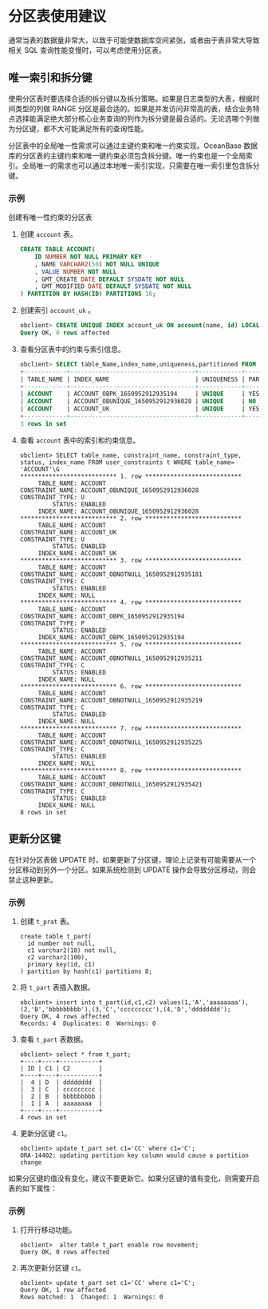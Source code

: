 # 分区表使用建议

通常当表的数据量非常大，以致于可能使数据库空间紧张，或者由于表非常大导致相关 SQL 查询性能变慢时，可以考虑使用分区表。

## 唯一索引和拆分键

使用分区表时要选择合适的拆分键以及拆分策略。如果是日志类型的大表，根据时间类型的列做 RANGE 分区是最合适的。如果是并发访问非常高的表，结合业务特点选择能满足绝大部分核心业务查询的列作为拆分键是最合适的。无论选哪个列做为分区键，都不大可能满足所有的查询性能。

分区表中的全局唯一性需求可以通过主键约束和唯一约束实现。OceanBase 数据库的分区表的主键约束和唯一键约束必须包含拆分键。唯一约束也是一个全局索引。全局唯一的需求也可以通过本地唯一索引实现，只需要在唯一索引里包含拆分键。

### 示例

创建有唯一性约束的分区表

1. 创建 `account` 表。

   ```sql
   CREATE TABLE ACCOUNT(
       ID NUMBER NOT NULL PRIMARY KEY
       , NAME VARCHAR2(50) NOT NULL UNIQUE 
       , VALUE NUMBER NOT NULL
       , GMT_CREATE DATE DEFAULT SYSDATE NOT NULL 
       , GMT_MODIFIED DATE DEFAULT SYSDATE NOT NULL  
   ) PARTITION BY HASH(ID) PARTITIONS 16;
   ```

2. 创建索引 `account_uk` 。

   ```sql
   obclient> CREATE UNIQUE INDEX account_uk ON account(name, id) LOCAL ;
   Query OK, 0 rows affected
   ```

3. 查看分区表中的约束与索引信息。

   ```sql
   obclient> SELECT table_Name,index_name,uniqueness,partitioned FROM user_Indexes WHERE table_name= 'ACCOUNT';
   +------------+-----------------------------------+------------+-------------+
   | TABLE_NAME | INDEX_NAME                        | UNIQUENESS | PARTITIONED |
   +------------+-----------------------------------+------------+-------------+
   | ACCOUNT    | ACCOUNT_OBPK_1650952912935194     | UNIQUE     | YES         |
   | ACCOUNT    | ACCOUNT_OBUNIQUE_1650952912936028 | UNIQUE     | NO          |
   | ACCOUNT    | ACCOUNT_UK                        | UNIQUE     | YES         |
   +------------+-----------------------------------+------------+-------------+
   3 rows in set
   ```

4. 查看 `account` 表中的索引和约束信息。

   ```unknow
   obclient> SELECT table_name, constraint_name, constraint_type, status, index_name FROM user_constraints t WHERE table_name= 'ACCOUNT'\G
   *************************** 1. row ***************************
        TABLE_NAME: ACCOUNT
   CONSTRAINT_NAME: ACCOUNT_OBUNIQUE_1650952912936028
   CONSTRAINT_TYPE: U
            STATUS: ENABLED
        INDEX_NAME: ACCOUNT_OBUNIQUE_1650952912936028
   *************************** 2. row ***************************
        TABLE_NAME: ACCOUNT
   CONSTRAINT_NAME: ACCOUNT_UK
   CONSTRAINT_TYPE: U
            STATUS: ENABLED
        INDEX_NAME: ACCOUNT_UK
   *************************** 3. row ***************************
        TABLE_NAME: ACCOUNT
   CONSTRAINT_NAME: ACCOUNT_OBNOTNULL_1650952912935181
   CONSTRAINT_TYPE: C
            STATUS: ENABLED
        INDEX_NAME: NULL
   *************************** 4. row ***************************
        TABLE_NAME: ACCOUNT
   CONSTRAINT_NAME: ACCOUNT_OBPK_1650952912935194
   CONSTRAINT_TYPE: P
            STATUS: ENABLED
        INDEX_NAME: ACCOUNT_OBPK_1650952912935194
   *************************** 5. row ***************************
        TABLE_NAME: ACCOUNT
   CONSTRAINT_NAME: ACCOUNT_OBNOTNULL_1650952912935211
   CONSTRAINT_TYPE: C
            STATUS: ENABLED
        INDEX_NAME: NULL
   *************************** 6. row ***************************
        TABLE_NAME: ACCOUNT
   CONSTRAINT_NAME: ACCOUNT_OBNOTNULL_1650952912935219
   CONSTRAINT_TYPE: C
            STATUS: ENABLED
        INDEX_NAME: NULL
   *************************** 7. row ***************************
        TABLE_NAME: ACCOUNT
   CONSTRAINT_NAME: ACCOUNT_OBNOTNULL_1650952912935225
   CONSTRAINT_TYPE: C
            STATUS: ENABLED
        INDEX_NAME: NULL
   *************************** 8. row ***************************
        TABLE_NAME: ACCOUNT
   CONSTRAINT_NAME: ACCOUNT_OBNOTNULL_1650952912935421
   CONSTRAINT_TYPE: C
            STATUS: ENABLED
        INDEX_NAME: NULL
   8 rows in set
   ```

## 更新分区键

在针对分区表做 UPDATE 时，如果更新了分区键，理论上记录有可能需要从一个分区移动到另外一个分区。如果系统检测到 UPDATE 操作会导致分区移动，则会禁止这种更新。

### 示例

1. 创建 `t_prat` 表。

   ```unknow
   create table t_part(
     id number not null,
     c1 varchar2(10) not null,
     c2 varchar2(100),
     primary key(id, c1)
   ) partition by hash(c1) partitions 8;
   ```

2. 将 `t_part` 表插入数据。

   ```unknow
   obclient> insert into t_part(id,c1,c2) values(1,'A','aaaaaaaa'),(2,'B','bbbbbbbbb'),(3,'C','ccccccccc'),(4,'D','dddddddd');
   Query OK, 4 rows affected
   Records: 4  Duplicates: 0  Warnings: 0
   ```

3. 查看 `t_part` 表数据。

   ```unknow
   obclient> select * from t_part;
   +----+----+-----------+
   | ID | C1 | C2        |
   +----+----+-----------+
   |  4 | D  | dddddddd  |
   |  3 | C  | ccccccccc |
   |  2 | B  | bbbbbbbbb |
   |  1 | A  | aaaaaaaa  |
   +----+----+-----------+
   4 rows in set
   ```

4. 更新分区键 `c1`。

   ```unknow
   obclient> update t_part set c1='CC' where c1='C';
   ORA-14402: updating partition key column would cause a partition change
   ```

如果分区键的值没有变化，建议不要更新它。如果分区键的值有变化，则需要开启表的如下属性：

### 示例

1. 打开行移动功能。

   ```unknow
   obclient>  alter table t_part enable row movement;
   Query OK, 0 rows affected
   ```

2. 再次更新分区键 `c1`。

   ```unknow
   obclient> update t_part set c1='CC' where c1='C';
   Query OK, 1 row affected
   Rows matched: 1  Changed: 1  Warnings: 0
   ```
